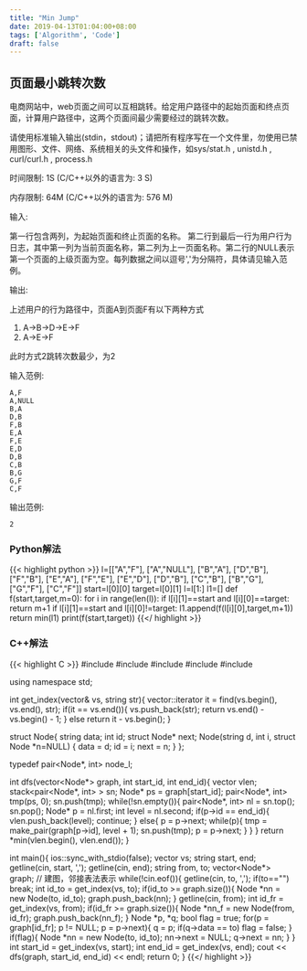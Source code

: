 ```yaml
---
title: "Min Jump"
date: 2019-04-13T01:04:00+08:00
tags: ['Algorithm', 'Code']
draft: false
---
```


## 页面最小跳转次数
电商网站中，web页面之间可以互相跳转。给定用户路径中的起始页面和终点页面，计算用户路径中，这两个页面间最少需要经过的跳转次数。

请使用标准输入输出(stdin，stdout)；请把所有程序写在一个文件里，勿使用已禁用图形、文件、网络、系统相关的头文件和操作，如sys/stat.h , unistd.h , curl/curl.h , process.h

时间限制: 1S (C/C++以外的语言为: 3 S)   

内存限制: 64M (C/C++以外的语言为: 576 M)

输入:

第一行包含两列，为起始页面和终止页面的名称。
第二行到最后一行为用户行为日志，其中第一列为当前页面名称，第二列为上一页面名称。第二行的NULL表示第一个页面的上级页面为空。每列数据之间以逗号','为分隔符，具体请见输入范例。

输出:

上述用户的行为路径中，页面A到页面F有以下两种方式 

1. A->B->D->E->F
2. A->E->F

此时方式2跳转次数最少，为2

输入范例:
```
A,F
A,NULL
B,A
D,B
F,B
E,A
F,E
E,D
D,B
C,B
B,G
G,F
C,F
```

输出范例:

```
2
```

### Python解法

{{< highlight python >}}
l=[["A","F"], ["A","NULL"], ["B","A"], ["D","B"], ["F","B"], ["E","A"],
   ["F","E"], ["E","D"], ["D","B"], ["C","B"], ["B","G"], ["G","F"], ["C","F"]]
start=l[0][0]
target=l[0][1]
l=l[1:]
l1=[]
def f(start,target,m=0):
    for i in range(len(l)):
        if l[i][1]==start and l[i][0]==target:
            return m+1
        if l[i][1]==start and l[i][0]!=target:
            l1.append(f(l[i][0],target,m+1))
    return min(l1)
print(f(start,target))
{{</ highlight >}}

### C++解法

{{< highlight C >}}
#include<iostream>
#include<vector>
#include<string>
#include<algorithm>
#include<stack>

using namespace std;

int get_index(vector<string>& vs, string str){
    vector<string>::iterator it = find(vs.begin(), vs.end(), str);
    if(it == vs.end()){
        vs.push_back(str);
        return vs.end() - vs.begin() - 1;
    }
    else return it - vs.begin();
}

struct Node{
    string data;
    int id;
    struct Node* next;
    Node(string d, int i, struct Node *n=NULL) {
        data = d;
        id = i;
        next = n;
    } 
};

typedef pair<Node*, int> node_l;

int dfs(vector<Node*> graph, int start_id, int end_id){
    vector<int> vlen;
    stack<pair<Node*, int> > sn; 
    Node* ps = graph[start_id];
    pair<Node*, int> tmp(ps, 0);
    sn.push(tmp);
    while(!sn.empty()){
        pair<Node*, int> nl = sn.top();
        sn.pop();
        Node* p = nl.first;
        int level = nl.second;
        if(p->id == end_id){
            vlen.push_back(level);
            continue;
        }
        else{
            p = p->next;
            while(p){
                tmp = make_pair(graph[p->id], level + 1);
                sn.push(tmp);
                p = p->next;
            }
        }
    }
    return *min(vlen.begin(), vlen.end());
}

int main(){
    ios::sync_with_stdio(false);
    vector<string> vs;
    string start, end;
    getline(cin, start, ',');
    getline(cin, end);
    string from, to;
    vector<Node*> graph;
    // 建图，邻接表法表示
    while(!cin.eof()){
        getline(cin, to, ',');
        if(to=="") break;
        int id_to = get_index(vs, to);
        if(id_to >= graph.size()){
            Node *nn = new Node(to, id_to);
            graph.push_back(nn);
        }
        getline(cin, from);
        int id_fr = get_index(vs, from);
        if(id_fr >= graph.size()){
            Node *nn_f = new Node(from, id_fr);
            graph.push_back(nn_f);
        }
        Node *p, *q;
        bool flag = true;
        for(p = graph[id_fr]; p != NULL; p = p->next){
            q = p;
            if(q->data == to) flag = false;
        }
        if(flag){
            Node *nn = new Node(to, id_to);
            nn->next = NULL;
            q->next = nn;
        }
    }
    int start_id = get_index(vs, start);
    int end_id = get_index(vs, end);
    cout << dfs(graph, start_id, end_id) << endl;
    return 0;
}
{{</ highlight >}}
